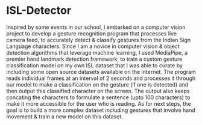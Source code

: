 # ISL-Detector
Inspired by some events in our school, I embarked on a computer vision project to develop a gesture recognition program that processes live camera feed, to accurately detect & classify gestures from the Indian Sign Language characters. Since I am a novice in computer vision & object detection algorithms that leverage machine learning, I used MediaPipe, a premier hand landmark detection framework, to train a custom gesture classification model on my own ISL dataset that I was able to curate by including some open source datasets available on the internet. The program reads individual frames at an interval of 2 seconds and processes it through our model to make a classification on the gesture (if one is detected) and then output this classified character on the screen. The output also keeps concating the characters to formulate a sentence (upto 100 characters) to make it more accessible for the user who is reading. As for next steps, the goal is to build a more complex dataset including gestures that involve hand movement & train a new model on this dataset.

